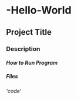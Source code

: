 # -Hello-World
## Project Title 
### Description 
#### *How to Run Program*
##### **Files**
###### 'code'
